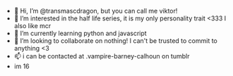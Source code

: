 - 👋 Hi, I’m @transmascdragon, but you can call me viktor!
- 👀 I’m interested in the half life series, it is my only personality trait <333 I also like mcr
- 🌱 I’m currently learning python and javascript
- 💞️ I’m looking to collaborate on nothing! I can't be trusted to commit to anything <3
- 📫 i can be contacted at .vampire-barney-calhoun on tumblr
- im 16
<!---
transmascdragon/transmascdragon is a ✨ special ✨ repository because its `README.md` (this file) appears on your GitHub profile.
You can click the Preview link to take a look at your changes.
--->
